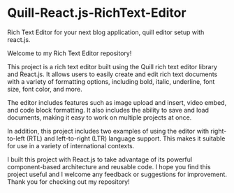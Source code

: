 # Quill-React.js-RichText-Editor
Rich Text Editor for your next blog application, quill editor setup with react.js.  

Welcome to my Rich Text Editor repository!

This project is a rich text editor built using the Quill rich text editor library and React.js. It allows users to easily create and edit rich text documents with a variety of formatting options, including bold, italic, underline, font size, font color, and more.

The editor includes features such as image upload and insert, video embed, and code block formatting. It also includes the ability to save and load documents, making it easy to work on multiple projects at once.

In addition, this project includes two examples of using the editor with right-to-left (RTL) and left-to-right (LTR) language support. This makes it suitable for use in a variety of international contexts.

I built this project with React.js to take advantage of its powerful component-based architecture and reusable code. I hope you find this project useful and I welcome any feedback or suggestions for improvement. Thank you for checking out my repository!

